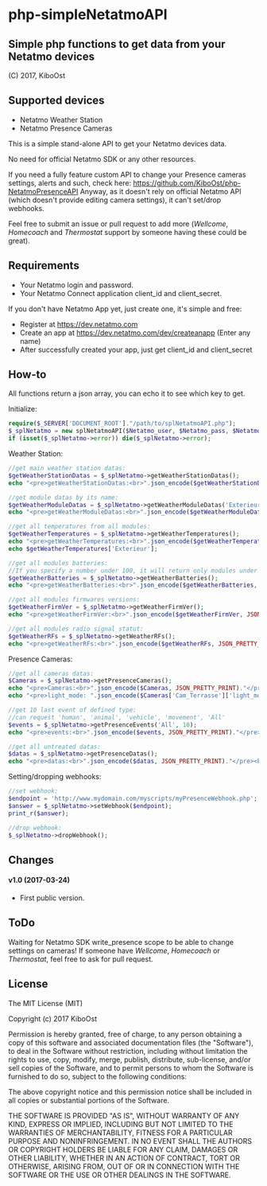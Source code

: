 # php-simpleNetatmoAPI

## Simple php functions to get data from your Netatmo devices
(C) 2017, KiboOst

## Supported devices

- Netatmo Weather Station
- Netatmo Presence Cameras

This is a simple stand-alone API to get your Netatmo devices data.

No need for official Netatmo SDK or any other resources.

If you need a fully feature custom API to change your Presence cameras settings, alerts and such, check here: https://github.com/KiboOst/php-NetatmoPresenceAPI Anyway, as it doesn't rely on official Netatmo API (which doesn't provide editing camera settings), it can't set/drop webhooks.

Feel free to submit an issue or pull request to add more (*Wellcome*, *Homecoach* and *Thermostat* support by someone having these could be great).

## Requirements

- Your Netatmo login and password.
- Your Netatmo Connect application client_id and client_secret.

If you don't have Netatmo App yet, just create one, it's simple and free:

- Register at https://dev.netatmo.com
- Create an app at https://dev.netatmo.com/dev/createanapp (Enter any name)
- After successfully created your app, just get client_id and client_secret


## How-to

All functions return a json array, you can echo it to see which key to get.

Initialize:
```php
require($_SERVER['DOCUMENT_ROOT']."/path/to/splNetatmoAPI.php");
$_splNetatmo = new splNetatmoAPI($Netatmo_user, $Netatmo_pass, $Netatmo_app_id, $Netatmo_app_secret);
if (isset($_splNetatmo->error)) die($_splNetatmo->error);
```

Weather Station:

```php
//get main weather station datas:
$getWeatherStationDatas = $_splNetatmo->getWeatherStationDatas();
echo "<pre>getWeatherStationDatas:<br>".json_encode($getWeatherStationDatas, JSON_PRETTY_PRINT)."</pre><br>";

//get module datas by its name:
$getWeatherModuleDatas = $_splNetatmo->getWeatherModuleDatas('Exterieur');
echo "<pre>getWeatherModuleDatas:<br>".json_encode($getWeatherModuleDatas, JSON_PRETTY_PRINT)."</pre><br>";

//get all temperatures from all modules:
$getWeatherTemperatures = $_splNetatmo->getWeatherTemperatures();
echo "<pre>getWeatherTemperatures:<br>".json_encode($getWeatherTemperatures, JSON_PRETTY_PRINT)."</pre><br>";
echo $getWeatherTemperatures['Exterieur'];

//get all modules batteries:
//If you specify a number under 100, it will return only modules under this number so you can get low batteries modules.
$getWeatherBatteries = $_splNetatmo->getWeatherBatteries();
echo "<pre>getWeatherBatteries:<br>".json_encode($getWeatherBatteries, JSON_PRETTY_PRINT)."</pre><br>";

//get all modules firmwares versions:
$getWeatherFirmVer = $_splNetatmo->getWeatherFirmVer();
echo "<pre>getWeatherFirmVer:<br>".json_encode($getWeatherFirmVer, JSON_PRETTY_PRINT)."</pre><br>";

//get all modules radio signal statut:
$getWeatherRFs = $_splNetatmo->getWeatherRFs();
echo "<pre>getWeatherRFs:<br>".json_encode($getWeatherRFs, JSON_PRETTY_PRINT)."</pre><br>";
```

Presence Cameras:

```php
//get all cameras datas:
$Cameras = $_splNetatmo->getPresenceCameras();
echo "<pre>Cameras:<br>".json_encode($Cameras, JSON_PRETTY_PRINT)."</pre><br>";
echo "<pre>light_mode: ".json_encode($Cameras['Cam_Terrasse']['light_mode_status'], JSON_PRETTY_PRINT)."</pre><br>";

//get 10 last event of defined type:
//can request 'human', 'animal', 'vehicle', 'movement', 'All'
$events = $_splNetatmo->getPresenceEvents('All', 10);
echo "<pre>events:<br>".json_encode($events, JSON_PRETTY_PRINT)."</pre><br>";

//get all untreated datas:
$datas = $_splNetatmo->getPresenceDatas();
echo "<pre>datas:<br>".json_encode($datas, JSON_PRETTY_PRINT)."</pre><br>";
```

Setting/dropping webhooks:

```php
//set webhook:
$endpoint = 'http://www.mydomain.com/myscripts/myPresenceWebhook.php';
$answer = $_splNetatmo->setWebhook($endpoint);
print_r($answer);

//drop webhook:
$_splNetatmo->dropWebhook();
```

## Changes

#### v1.0 (2017-03-24)
- First public version.

## ToDo

Waiting for Netatmo SDK write_presence scope to be able to change settings on cameras!
If someone have *Wellcome*, *Homecoach* or *Thermostat*, feel free to ask for pull request.


## License

The MIT License (MIT)

Copyright (c) 2017 KiboOst

Permission is hereby granted, free of charge, to any person obtaining a copy
of this software and associated documentation files (the "Software"), to deal
in the Software without restriction, including without limitation the rights
to use, copy, modify, merge, publish, distribute, sub-license, and/or sell
copies of the Software, and to permit persons to whom the Software is
furnished to do so, subject to the following conditions:

The above copyright notice and this permission notice shall be included in all
copies or substantial portions of the Software.

THE SOFTWARE IS PROVIDED "AS IS", WITHOUT WARRANTY OF ANY KIND, EXPRESS OR
IMPLIED, INCLUDING BUT NOT LIMITED TO THE WARRANTIES OF MERCHANTABILITY,
FITNESS FOR A PARTICULAR PURPOSE AND NONINFRINGEMENT. IN NO EVENT SHALL THE
AUTHORS OR COPYRIGHT HOLDERS BE LIABLE FOR ANY CLAIM, DAMAGES OR OTHER
LIABILITY, WHETHER IN AN ACTION OF CONTRACT, TORT OR OTHERWISE, ARISING FROM,
OUT OF OR IN CONNECTION WITH THE SOFTWARE OR THE USE OR OTHER DEALINGS IN THE
SOFTWARE.
